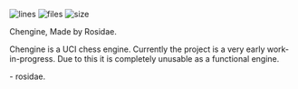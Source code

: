![lines](https://img.shields.io/tokei/lines/github/rosidae/chengine)
![files](https://img.shields.io/github/directory-file-count/rosidae/chengine)
![size](https://img.shields.io/github/languages/code-size/rosidae/chengine)

Chengine, Made by Rosidae.

Chengine is a UCI chess engine.
Currently the project is a very early work-in-progress. Due to this it is completely unusable as a functional engine.


\- rosidae.
